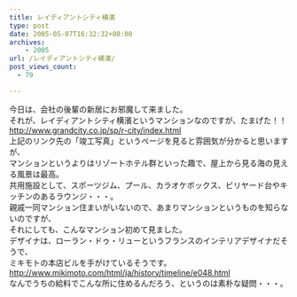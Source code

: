 ```yaml
---
title: レイディアントシティ横濱
type: post
date: 2005-05-07T16:32:32+00:00
archives:
    - 2005
url: /レイディアントシティ横濱/
post_views_count:
  - 79

---
```

今日は、会社の後輩の新居にお邪魔して来ました。  
それが、レイディアントシティ横濱というマンションなのですが、たまげた！！  
<http://www.grandcity.co.jp/sp/r-city/index.html>  
上記のリンク先の「竣工写真」というページを見ると雰囲気が分かると思いますが、  
マンションというよりはリゾートホテル群といった趣で、屋上から見る海の見える風景は最高。  
共用施設として、スポーツジム、プール、カラオケボックス、ビリヤード台やキッチンのあるラウンジ・・・。  
親戚一同マンション住まいがいないので、あまりマンションというものを知らないのですが、  
それにしても、こんなマンション初めて見ました。  
デザイナは、ローラン・ドゥ・リューというフランスのインテリアデザイナだそうで、  
ミキモトの本店ビルを手がけているそうです。  
<http://www.mikimoto.com/html/ja/history/timeline/e048.html>  
なんでうちの給料でこんな所に住めるんだろう、というのは素朴な疑問・・・。